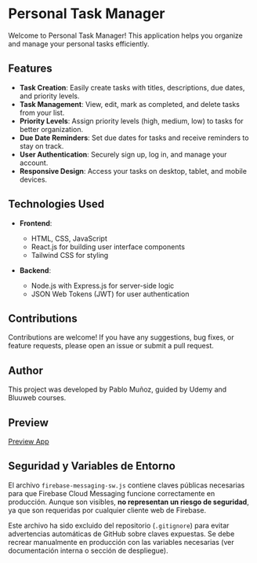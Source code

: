 # Personal Task Manager

Welcome to Personal Task Manager! This application helps you organize and manage your personal tasks efficiently.

## Features

- **Task Creation**: Easily create tasks with titles, descriptions, due dates, and priority levels.
- **Task Management**: View, edit, mark as completed, and delete tasks from your list.
- **Priority Levels**: Assign priority levels (high, medium, low) to tasks for better organization.
- **Due Date Reminders**: Set due dates for tasks and receive reminders to stay on track.
- **User Authentication**: Securely sign up, log in, and manage your account.
- **Responsive Design**: Access your tasks on desktop, tablet, and mobile devices.
  
## Technologies Used

- **Frontend**:
  - HTML, CSS, JavaScript
  - React.js for building user interface components
  - Tailwind CSS for styling
  
- **Backend**:
  - Node.js with Express.js for server-side logic
  - JSON Web Tokens (JWT) for user authentication
  
  

## Contributions

Contributions are welcome! If you have any suggestions, bug fixes, or feature requests, please open an issue or submit a pull request.

## Author

This project was developed by Pablo Muñoz, guided by Udemy and Bluuweb courses.

## Preview

[Preview App](https://friendly-apps-task.netlify.app/)

## Seguridad y Variables de Entorno

El archivo `firebase-messaging-sw.js` contiene claves públicas necesarias para que Firebase Cloud Messaging funcione correctamente en producción. Aunque son visibles, **no representan un riesgo de seguridad**, ya que son requeridas por cualquier cliente web de Firebase.

Este archivo ha sido excluido del repositorio (`.gitignore`) para evitar advertencias automáticas de GitHub sobre claves expuestas. Se debe recrear manualmente en producción con las variables necesarias (ver documentación interna o sección de despliegue).
